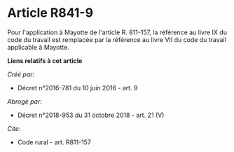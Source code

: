 # Article R841-9

Pour l'application à Mayotte de l'article R. 811-157, la référence au livre IX du code du travail est remplacée par la
référence au livre VII du code du travail applicable à Mayotte.

**Liens relatifs à cet article**

_Créé par_:

  - Décret n°2016-781 du 10 juin 2016 - art. 9

_Abrogé par_:

  - Décret n°2018-953 du 31 octobre 2018 - art. 21 (V)

_Cite_:

  - Code rural - art. R811-157
